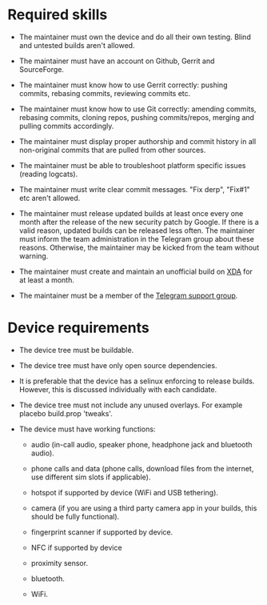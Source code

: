 ﻿**Required skills**
===================

  * The maintainer must own the device and do all their own testing. Blind and untested builds aren't allowed.

  * The maintainer must have an account on Github, Gerrit and SourceForge.

  * The maintainer must know how to use Gerrit correctly: pushing commits, rebasing commits, reviewing commits etc.

  * The maintainer must know how to use Git correctly: amending commits, rebasing commits, cloning repos, pushing commits/repos, merging and pulling commits accordingly.

  * The maintainer must display proper authorship and commit history in all non-original commits that are pulled from other sources.
	
  * The maintainer must be able to troubleshoot platform specific issues (reading logcats).

  * The maintainer must write clear commit messages. "Fix derp", "Fix#1" etc aren't allowed.

  * The maintainer must release updated builds at least once every one month after the release of the new security patch by Google. If there is a valid reason, updated builds can be released less often. The maintainer must inform the team administration in the Telegram group about these reasons. Otherwise, the maintainer may be kicked from the team without warning.

  * The maintainer must create and maintain an unofficial build on [XDA](https://forum.xda-developers.com/) for at least a month.
	
  * The maintainer must be a member of the [Telegram support group](https://t.me/SyberiaOSHelpdesk). 


**Device requirements**
=======================

  * The device tree must be buildable.
	
  * The device tree must have only open source dependencies.
	
  * It is preferable that the device has a selinux enforcing to release builds. However, this is discussed individually with each candidate.

  * The device tree must not include any unused overlays. For example placebo build.prop 'tweaks'.

  * The device must have working functions:

    - audio (in-call audio, speaker phone, headphone jack and bluetooth audio).

    - phone calls and data (phone calls, download files from the internet, use different sim slots if applicable).

    - hotspot if supported by device (WiFi and USB tethering).

    - camera (if you are using a third party camera app in your builds, this should be fully functional).

    - fingerprint scanner if supported by device.

    - NFC if supported by device

    - proximity sensor.

    - bluetooth.

    - WiFi.

